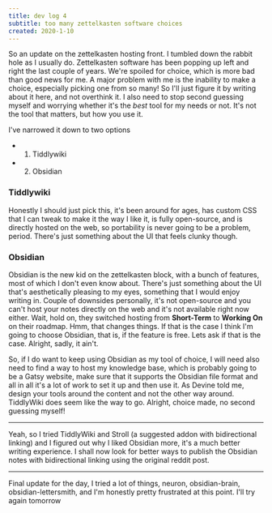 ```yaml
---
title: dev log 4
subtitle: too many zettelkasten software choices
created: 2020-1-10
---
```


So an update on the zettelkasten hosting front. I tumbled down the rabbit hole as I usually do. Zettelkasten software has been popping up left and right the last couple of years. We're spoiled for choice, which is more bad than good news for me. A major problem with me is the inability to make a choice, especially picking one from so many! So I'll just figure it by writing about it here, and not overthink it. I also need to stop second guessing myself and worrying whether it's the _best_ tool for my needs or not. It's not the tool that matters, but how you use it.

I've narrowed it down to two options

- 1. Tiddlywiki
- 2. Obsidian

### Tiddlywiki

Honestly I should just pick this, it's been around for ages, has custom CSS that I can tweak to make it the way I like it, is fully open-source, and is directly hosted on the web, so portability is never going to be a problem, period. There's just something about the UI that feels clunky though.

### Obsidian

Obsidian is the new kid on the zettelkasten block, with a bunch of features, most of which I don't even know about. There's just something about the UI that's aesthetically pleasing to my eyes, something that I would enjoy writing in. Couple of downsides personally, it's not open-source and you can't host your notes directly on the web and it's not available right now either. Wait, hold on, they switched hosting from **Short-Term** to **Working On** on their roadmap. Hmm, that changes things. If that is the case I think I'm going to choose Obsidian, that is, if the feature is free. Lets ask if that is the case. Alright, sadly, it ain't.

So, if I do want to keep using Obsidian as my tool of choice, I will need also need to find a way to host my knowledge base, which is probably going to be a Gatsy website, make sure that it supports the Obsidian file format and all in all it's a lot of work to set it up and then use it. As Devine told me, design your tools around the content and not the other way around. TiddlyWiki does seem like the way to go. Alright, choice made, no second guessing myself!

---

Yeah, so I tried TiddlyWiki and Stroll (a suggested addon with bidirectional linking) and I figured out why I liked Obsidian more, it's a much better writing experience. I shall now look for better ways to publish the Obsidian notes with bidirectional linking using the original reddit post.

---

Final update for the day, I tried a lot of things, neuron, obsidian-brain, obsidian-lettersmith, and I'm honestly pretty frustrated at this point. I'll try again tomorrow
